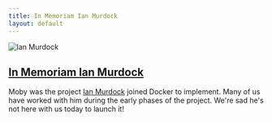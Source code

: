 ```yaml
---
title: In Memoriam Ian Murdock
layout: default
---
```


![Ian Murdock](/images/ian.jpg "Ian Murdock")

## [In Memoriam Ian Murdock](https://blog.docker.com/2015/12/ian-murdock/)

Moby was the project [Ian Murdock](https://en.wikipedia.org/wiki/Ian_Murdock) joined Docker to implement. Many of us have worked with him during the early phases of the project. We're sad he's not here with us today to launch it!
